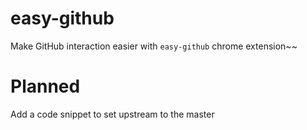 # easy-github

Make GitHub interaction easier with `easy-github` chrome extension~~

# Planned

Add a code snippet to set upstream to the master